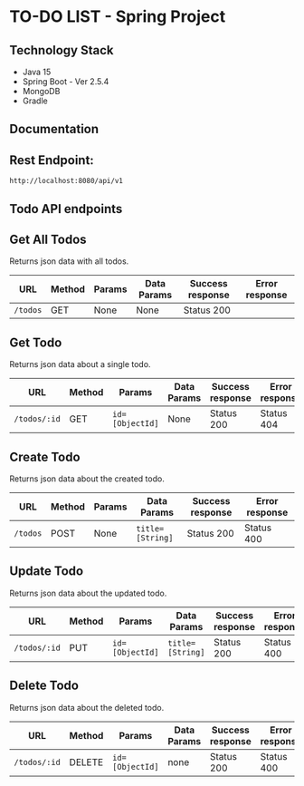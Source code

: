 ﻿# TO-DO LIST - Spring Project

## Technology Stack
- Java 15
- Spring Boot - Ver 2.5.4
- MongoDB
- Gradle

**Documentation**
----
## Rest Endpoint:
`http://localhost:8080/api/v1`

## Todo API endpoints

**Get All Todos**
----
Returns json data with all todos.

| URL | Method | Params | Data Params | Success response | Error response|
|--|--|--|--|--|--|
|`/todos`|GET|None|None|Status 200||


**Get Todo**
----
Returns json data about a single todo.

| URL | Method | Params | Data Params | Success response | Error response|
|--|--|--|--|--|--|
|`/todos/:id`|GET|`id=[ObjectId]`|None|Status 200|Status 404|

**Create Todo**
----
Returns json data about the created todo.

| URL | Method | Params | Data Params | Success response | Error response|
|--|--|--|--|--|--|
|`/todos`|POST|None|`title=[String]`|Status 200|Status 400 |

**Update Todo**
----
Returns json data about the updated todo.

| URL | Method | Params | Data Params | Success response | Error response|
|--|--|--|--|--|--|
|`/todos/:id`|PUT|`id=[ObjectId]`|`title=[String]`|Status 200|Status 400 |


**Delete Todo**
----
Returns json data about the deleted todo.

| URL | Method | Params | Data Params | Success response | Error response|
|--|--|--|--|--|--|
|`/todos/:id`|DELETE|`id=[ObjectId]`|none|Status 200|Status 400 |
